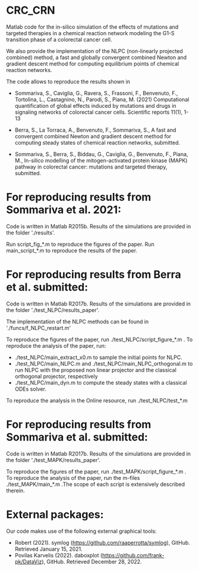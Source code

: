 # CRC_CRN

Matlab code for the in-silico simulation of the effects of mutations and targeted therapies in a chemical reaction network modeling the G1-S transition phase of a colorectal cancer cell.

We also provide the implementation of the NLPC (non-linearly projected combined) method, a fast and globally convergent combined Newton and gradient descent method for computing equilibrium points of chemical reaction networks.

The code allows to reproduce the results shown in 

* Sommariva, S., Caviglia, G., Ravera, S., Frassoni, F., Benvenuto, F., Tortolina, L., Castagnino, N., Parodi, S., Piana, M. (2021) Computational quantification of global effects induced by mutations and drugs in signaling networks of colorectal cancer cells. Scientific reports 11(1), 1-13

* Berra, S., La Torraca, A., Benvenuto, F., Sommariva, S., A fast and convergent combined Newton and gradient descent method for computing steady states of chemical reaction networks, submitted.

* Sommariva, S., Berra, S., Biddau, G., Caviglia, G., Benvenuto, F., Piana, M., In-silico modelling of the mitogen-activated protein kinase (MAPK) pathway in colorectal cancer: mutations and targeted therapy, submitted.

# For reproducing results from Sommariva et al. 2021:

Code is written in Matlab R2015b.
Results of the simulations are provided in the folder './results'.

Run script_fig_\*.m to reproduce the figures of the paper. 
Run main_script_\*.m to reproduce the results of the paper.

# For reproducing results from Berra et al. submitted:

Code is written in Matlab R2017b.
Results of the simulations are provided in the folder './test_NLPC/results_paper'.

The implementation of the NLPC methods can be found in './funcs/f_NLPC_restart.m'

To reproduce the figures of the paper, run ./test_NLPC/script_figure_\*.m .
To reproduce the analysis of the paper, run:
* ./test_NLPC/main_extract_x0.m to sample the initial points for NLPC.
* ./test_NLPC/main_NLPC.m and ./test_NLPC/main_NLPC_orthogonal.m to run NLPC with the proposed non linear projector and the classical orthogonal projector, respectively
* ./test_NLPC/main_dyn.m to compute the steady states with a classical ODEs solver.

To reproduce the analysis in the Online resource, run ./test_NLPC/test_\*.m

# For reproducing results from Sommariva et al. submitted:

Code is written in Matlab R2017b.
Results of the simulations are provided in the folder './test_MAPK/results_paper'.

To reproduce the figures of the paper, run ./test_MAPK/script_figure_\*.m .
To reproduce the analysis of the paper, run the m-files ./test_MAPK/main_\*.m .The scope of each script is extensively described therein.

# External packages:

Our code makes use of the following external graphical tools:
* Robert (2021). symlog (https://github.com/raaperrotta/symlog), GitHub. Retrieved January 15, 2021.
* Povilas Karvelis (2022). daboxplot (https://github.com/frank-pk/DataViz), GitHub. Retrieved December 28, 2022.
